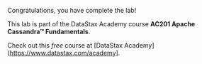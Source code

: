 Congratulations, you have complete the lab!

This lab is part of the DataStax Academy course **AC201 Apache Cassandra™ Fundamentals**.

Check out this *free* course at [DataStax Academy](https://www.datastax.com/academy].
 
